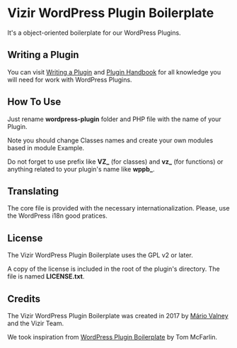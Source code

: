 # Vizir WordPress Plugin Boilerplate

It's a object-oriented boilerplate for our WordPress Plugins.

## Writing a Plugin

You can visit [Writing a Plugin](https://codex.wordpress.org/Writing_a_Plugin) and [Plugin Handbook](https://developer.wordpress.org/plugins/) for all knowledge you will need for work with WordPress Plugins.

## How To Use

Just rename **wordpress-plugin** folder and PHP file with the name of your Plugin.

Note you should change Classes names and create your own modules based in module Example.

Do not forget to use prefix like **VZ_** (for classes) and **vz_** (for functions) or anything related to your plugin's name like **wppb_**.

## Translating

The core file is provided with the necessary internationalization. Please, use the WordPress i18n good pratices.

## License

The Vizir WordPress Plugin Boilerplate uses the GPL v2 or later.

A copy of the license is included in the root of the plugin's directory. The file is named **LICENSE.txt**.

## Credits

The Vizir WordPress Plugin Boilerplate was created in 2017 by [Mário Valney](https://profiles.wordpress.org/mariovalney/) and the Vizir Team.

We took inspiration from [WordPress Plugin Boilerplate](https://github.com/DevinVinson/WordPress-Plugin-Boilerplate) by Tom McFarlin.